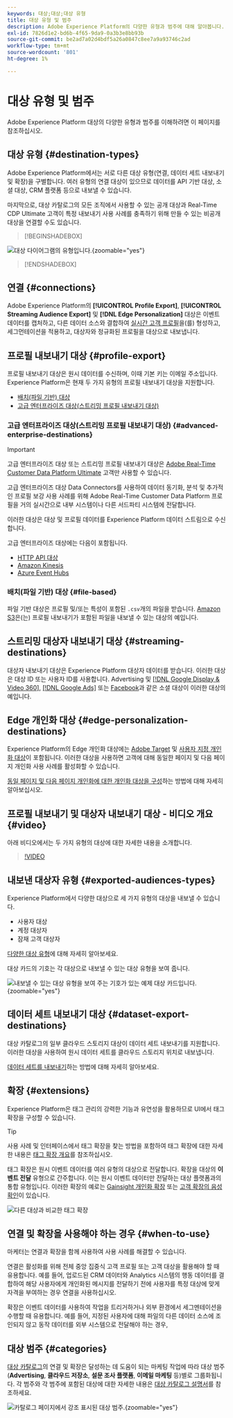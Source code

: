 ```yaml
---
keywords: 대상;대상;대상 유형
title: 대상 유형 및 범주
description: Adobe Experience Platform의 다양한 유형과 범주에 대해 알아봅니다.
exl-id: 7826d1e2-bd6b-4f65-9da9-0a3b3e8bb93b
source-git-commit: be2ad7a02d4bdf5a26a0847c8ee7a9a93746c2ad
workflow-type: tm+mt
source-wordcount: '801'
ht-degree: 1%

---
```


# 대상 유형 및 범주

Adobe Experience Platform 대상의 다양한 유형과 범주를 이해하려면 이 페이지를 참조하십시오.

## 대상 유형 {#destination-types}

Adobe Experience Platform에서는 서로 다른 대상 유형(연결, 데이터 세트 내보내기 및 확장)을 구별합니다. 여러 유형의 연결 대상이 있으므로 데이터를 API 기반 대상, 소셜 대상, CRM 플랫폼 등으로 내보낼 수 있습니다.

마지막으로, 대상 카탈로그의 모든 조직에서 사용할 수 있는 공개 대상과 Real-Time CDP Ultimate 고객이 특정 내보내기 사용 사례를 충족하기 위해 만들 수 있는 비공개 대상을 연결할 수도 있습니다.

>[!BEGINSHADEBOX]

![대상 다이어그램의 유형입니다.](./assets/destination-types/types-of-destinations-no-highlight.png "대상 다이어그램의 유형"){zoomable="yes"}

>[!ENDSHADEBOX]

## 연결 {#connections}

Adobe Experience Platform의 **[!UICONTROL Profile Export]**, **[!UICONTROL Streaming Audience Export]** 및 **[!DNL Edge Personalization]** 대상은 이벤트 데이터를 캡처하고, 다른 데이터 소스와 결합하여 [실시간 고객 프로필](../profile/home.md)을(를) 형성하고, 세그먼테이션을 적용하고, 대상자와 정규화된 프로필을 대상으로 내보냅니다.

## 프로필 내보내기 대상 {#profile-export}

프로필 내보내기 대상은 원시 데이터를 수신하며, 이때 기본 키는 이메일 주소입니다. Experience Platform은 현재 두 가지 유형의 프로필 내보내기 대상을 지원합니다.

* [배치(파일 기반) 대상](#file-based)
* [고급 엔터프라이즈 대상(스트리밍 프로필 내보내기 대상)](#advanced-enterprise-destinations)

### 고급 엔터프라이즈 대상(스트리밍 프로필 내보내기 대상) {#advanced-enterprise-destinations}

>[!IMPORTANT]
>
>고급 엔터프라이즈 대상 또는 스트리밍 프로필 내보내기 대상은 [Adobe Real-Time Customer Data Platform Ultimate](https://helpx.adobe.com/legal/product-descriptions/real-time-customer-data-platform.html) 고객만 사용할 수 있습니다.

고급 엔터프라이즈 대상 Data Connectors를 사용하여 데이터 동기화, 분석 및 추가적인 프로필 보강 사용 사례를 위해 Adobe Real-Time Customer Data Platform 프로필을 거의 실시간으로 내부 시스템이나 다른 서드파티 시스템에 전달합니다.

이러한 대상은 대상 및 프로필 데이터를 Experience Platform 데이터 스트림으로 수신합니다.

고급 엔터프라이즈 대상에는 다음이 포함됩니다.

* [HTTP API 대상](catalog/streaming/http-destination.md)
* [Amazon Kinesis](catalog/cloud-storage/amazon-kinesis.md)
* [Azure Event Hubs](catalog/cloud-storage/azure-event-hubs.md)

### 배치(파일 기반) 대상 {#file-based}

파일 기반 대상은 프로필 및/또는 특성이 포함된 `.csv`개의 파일을 받습니다. [Amazon S3](catalog/cloud-storage/amazon-s3.md)은(는) 프로필 내보내기가 포함된 파일을 내보낼 수 있는 대상의 예입니다.

## 스트리밍 대상자 내보내기 대상 {#streaming-destinations}

대상자 내보내기 대상은 Experience Platform 대상자 데이터를 받습니다. 이러한 대상은 대상 ID 또는 사용자 ID를 사용합니다. Advertising 및 [[!DNL Google Display & Video 360]](catalog/advertising/google-dv360.md), [[!DNL Google Ads]](catalog/advertising/google-ads-destination.md) 또는 [Facebook](catalog/social/facebook.md)과 같은 소셜 대상이 이러한 대상의 예입니다.

## Edge 개인화 대상 {#edge-personalization-destinations}

Experience Platform의 Edge 개인화 대상에는 [Adobe Target](/help/destinations/catalog/personalization/adobe-target-connection.md) 및 [사용자 지정 개인화 대상](/help/destinations/catalog/personalization/custom-personalization.md)이 포함됩니다. 이러한 대상을 사용하면 고객에 대해 동일한 페이지 및 다음 페이지 개인화 사용 사례를 활성화할 수 있습니다.

[동일 페이지 및 다음 페이지 개인화에 대한 개인화 대상을 구성](/help/destinations/ui/activate-edge-personalization-destinations.md)하는 방법에 대해 자세히 알아보십시오.

## 프로필 내보내기 및 대상자 내보내기 대상 - 비디오 개요 {#video}

아래 비디오에서는 두 가지 유형의 대상에 대한 자세한 내용을 소개합니다.

>[!VIDEO](https://video.tv.adobe.com/v/29707?quality=12)

## 내보낸 대상자 유형 {#exported-audiences-types}

Experience Platform에서 다양한 대상으로 세 가지 유형의 대상을 내보낼 수 있습니다.

* 사용자 대상
* 계정 대상자
* 잠재 고객 대상자

[다양한 대상 유형](/help/segmentation/types/account-audiences.md#terminology)에 대해 자세히 알아보세요.

대상 카드의 기호는 각 대상으로 내보낼 수 있는 대상 유형을 보여 줍니다.

![내보낼 수 있는 대상 유형을 보여 주는 기호가 있는 예제 대상 카드입니다.](/help/destinations/assets/destination-types/types-of-audiences.png "내보낼 수 있는 대상 형식을 보여 주는 기호가 있는 대상 카드의 예입니다."){zoomable="yes"}


## 데이터 세트 내보내기 대상 {#dataset-export-destinations}

대상 카탈로그의 일부 클라우드 스토리지 대상이 데이터 세트 내보내기를 지원합니다. 이러한 대상을 사용하여 원시 데이터 세트를 클라우드 스토리지 위치로 내보냅니다.

[데이터 세트를 내보내기](/help/destinations/ui/export-datasets.md)하는 방법에 대해 자세히 알아보세요.

## 확장 {#extensions}

Experience Platform은 태그 관리의 강력한 기능과 유연성을 활용하므로 UI에서 태그 확장을 구성할 수 있습니다.

>[!TIP]
>
>사용 사례 및 인터페이스에서 태그 확장을 찾는 방법을 포함하여 태그 확장에 대한 자세한 내용은 [태그 확장 개요](./catalog/launch-extensions/overview.md)를 참조하십시오.

태그 확장은 원시 이벤트 데이터를 여러 유형의 대상으로 전달합니다. 확장을 대상의 **이벤트 전달** 유형으로 간주합니다. 이는 원시 이벤트 데이터만 전달하는 대상 플랫폼과의 통합 유형입니다. 이러한 확장의 예로는 [Gainsight 개인화 확장](./catalog/personalization/gainsight.md) 또는 [고객 확장의 음성 확인](./catalog/voice/confirmit-digital-feedback.md)이 있습니다.

![다른 대상과 비교한 태그 확장](./assets/common/launch-and-other-destinations.png)

## 연결 및 확장을 사용해야 하는 경우 {#when-to-use}

마케터는 연결과 확장을 함께 사용하여 사용 사례를 해결할 수 있습니다.

연결은 활성화를 위해 전체 중앙 집중식 고객 프로필 또는 고객 대상을 활용해야 할 때 유용합니다. 예를 들어, 업로드된 CRM 데이터와 Analytics 시스템의 행동 데이터를 결합하여 해당 사용자에게 개인화된 메시지를 전달하기 전에 사용자를 특정 대상에 맞게 자격을 부여하는 경우 연결을 사용하십시오.

확장은 이벤트 데이터를 사용하여 작업을 트리거하거나 외부 환경에서 세그멘테이션을 수행할 때 유용합니다. 예를 들어, 지정된 사용자에 대해 파일의 다른 데이터 소스에 조인되지 않고 동작 데이터를 외부 시스템으로 전달해야 하는 경우,

## 대상 범주 {#categories}

[대상 카탈로그](https://platform.adobe.com/destination/catalog)의 연결 및 확장은 달성하는 데 도움이 되는 마케팅 작업에 따라 대상 범주(**Advertising**, **클라우드 저장소**, **설문 조사 플랫폼**, **이메일 마케팅** 등)별로 그룹화됩니다. 각 범주와 각 범주에 포함된 대상에 대한 자세한 내용은 [대상 카탈로그 설명서](./catalog/overview.md)를 참조하세요.

![카탈로그 페이지에서 강조 표시된 대상 범주.](./assets/destination-types/destination-categories-menu.png "카탈로그 페이지에서 강조 표시된 대상 범주."){zoomable="yes"}
